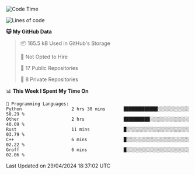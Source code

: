 <!--START_SECTION:waka-->
![Code Time](http://img.shields.io/badge/Code%20Time-887%20hrs%2047%20mins-blue)

![Lines of code](https://img.shields.io/badge/From%20Hello%20World%20I%27ve%20Written-208.0%20thousand%20lines%20of%20code-blue)

**🐱 My GitHub Data** 

> 📦 165.5 kB Used in GitHub's Storage 
 > 
> 🚫 Not Opted to Hire
 > 
> 📜 17 Public Repositories 
 > 
> 🔑 8 Private Repositories 
 > 
📊 **This Week I Spent My Time On** 

```text
💬 Programming Languages: 
Python                   2 hrs 30 mins       █████████████░░░░░░░░░░░░   50.29 % 
Other                    2 hrs               ██████████░░░░░░░░░░░░░░░   40.09 % 
Rust                     11 mins             █░░░░░░░░░░░░░░░░░░░░░░░░   03.79 % 
C++                      6 mins              █░░░░░░░░░░░░░░░░░░░░░░░░   02.22 % 
Groff                    6 mins              █░░░░░░░░░░░░░░░░░░░░░░░░   02.06 % 
```


 Last Updated on 29/04/2024 18:37:02 UTC
<!--END_SECTION:waka-->
